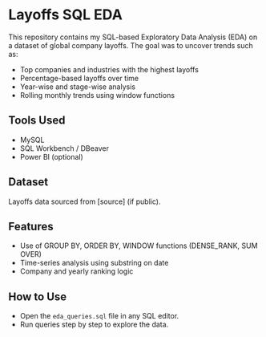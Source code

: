 # Layoffs SQL EDA

This repository contains my SQL-based Exploratory Data Analysis (EDA) on a dataset of global company layoffs. The goal was to uncover trends such as:

- Top companies and industries with the highest layoffs
- Percentage-based layoffs over time
- Year-wise and stage-wise analysis
- Rolling monthly trends using window functions

## Tools Used
- MySQL
- SQL Workbench / DBeaver
- Power BI (optional)

## Dataset
Layoffs data sourced from [source] (if public).

## Features
- Use of GROUP BY, ORDER BY, WINDOW functions (DENSE_RANK, SUM OVER)
- Time-series analysis using substring on date
- Company and yearly ranking logic

## How to Use
- Open the `eda_queries.sql` file in any SQL editor.
- Run queries step by step to explore the data.
